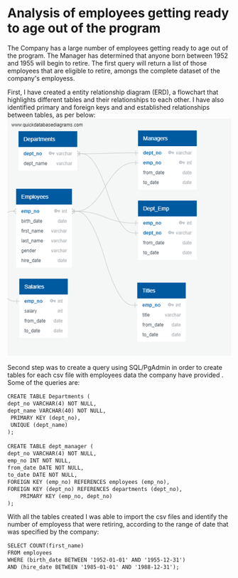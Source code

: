 # Analysis of employees getting ready to age out of the program 
  The Company has a large number of employees getting ready to age out of the program. The Manager has determined that anyone born between 1952 and 1955 will begin to retire. The first query will return a list of those employees that are eligible to retire, amongs the complete dataset of the company's employess. 

First, I have created a entity relationship diagram (ERD), a flowchart that highlights different tables and their relationships to each other.
I have also identified primary and foreign keys and and established relationships between tables, as per below: 
![alt text](https://github.com/taiberkeley/Pewlett-Hackard-Analysis/blob/main/QuickDBD-export.png)

Second step was to create a query using SQL/PgAdmin in order to create tables for each csv file with employees data the company have provided .
  Some of the queries are:
    
    CREATE TABLE Departments (
	dept_no VARCHAR(4) NOT NULL,
	dept_name VARCHAR(40) NOT NULL,
     PRIMARY KEY (dept_no),
     UNIQUE (dept_name)
	);

	CREATE TABLE dept_manager (
	dept_no VARCHAR(4) NOT NULL,
    emp_no INT NOT NULL,
    from_date DATE NOT NULL,
    to_date DATE NOT NULL,
	FOREIGN KEY (emp_no) REFERENCES employees (emp_no),
	FOREIGN KEY (dept_no) REFERENCES departments (dept_no),
    	PRIMARY KEY (emp_no, dept_no)
	);

With all the tables created I was able to import the csv files and identify the number of employess that were retiring, according to the range of date that was specified by the company:

	SELECT COUNT(first_name)
	FROM employees
	WHERE (birth_date BETWEEN '1952-01-01' AND '1955-12-31')
	AND (hire_date BETWEEN '1985-01-01' AND '1988-12-31');



